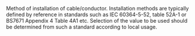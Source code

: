 Method of installation of cable/conductor. Installation methods are typically defined by reference in standards such as IEC 60364-5-52, table 52A-1 or BS7671 Appendix 4 Table 4A1 etc. Selection of the value to be used should be determined from such a standard according to local usage.